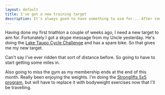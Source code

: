 ```yaml
---
layout: default
title: I've got a new training target
description: It's always good to have something to aim for... After completing one event, should you always have something else you're working towards?
---
```

Having done my first triathlon a couple of weeks ago, I need a new target to aim for. Fortunately I got a skype message from my Uncle yesterday. He's doing the [Lake Taupo Cycle Challenge](http://www.cyclechallenge.com) and has a spare bike. So that gives me my new target.

Can't say I've ever ridden that sort of distance before. So going to have to start getting some miles in. 

Also going to miss the gym as my membership ends at the end of this month. Really been enjoying the weights. I'm doing the [Stronglifts 5x5 program](http://www.stronglifts.com), but will have to replace it with bodyweight exercises now that I'll be travelling.
